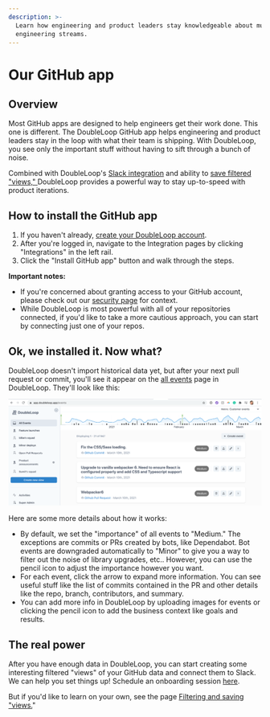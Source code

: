 ```yaml
---
description: >-
  Learn how engineering and product leaders stay knowledgeable about multiple
  engineering streams.
---
```


# Our GitHub app

## Overview

Most GitHub apps are designed to help engineers get their work done. This one is different. The DoubleLoop GitHub app helps engineering and product leaders stay in the loop with what their team is shipping. With DoubleLoop, you see only the important stuff without having to sift through a bunch of noise.

Combined with DoubleLoop's [Slack integration](slack-setup.md) and ability to [save filtered "views," ](filtering-and-saving-views.md)DoubleLoop provides a powerful way to stay up-to-speed with product iterations.

## How to install the GitHub app

1. If you haven't already, [create your DoubleLoop account](https://app.doubleloop.app/sign_up).
2. After you're logged in, navigate to the Integration pages by clicking "Integrations" in the left rail.
3. Click the "Install GitHub app" button and walk through the steps.

**Important notes:**

* If you're concerned about granting access to your GitHub account, please check out our [security page](https://www.doubleloop.app/security) for context.
* While DoubleLoop is most powerful with all of your repositories connected, if you'd like to take a more cautious approach, you can start by connecting just one of your repos.

## Ok, we installed it. Now what?

DoubleLoop doesn't import historical data yet, but after your next pull request or commit, you'll see it appear on the [all events](https://app.doubleloop.app/events) page in DoubleLoop. They'll look like this:

![What your GitHub events will look like.](../.gitbook/assets/screen-shot-2021-03-11-at-1.37.48-pm.png)

Here are some more details about how it works:

* By default, we set the "importance" of all events to "Medium." The exceptions are commits or PRs created by bots, like Dependabot. Bot events are downgraded automatically to "Minor" to give you a way to filter out the noise of library upgrades, etc.. However, you can use the pencil icon to adjust the importance however you want.
* For each event, click the arrow to expand more information. You can see useful stuff like the list of commits contained in the PR and other details like the repo, branch,  contributors, and summary.
* You can add more info in DoubleLoop by uploading images for events or clicking the pencil icon to add the business context like goals and results.

## The real power

After you have enough data in DoubleLoop, you can start creating some interesting filtered "views" of your GitHub data and connect them to Slack. We can help you set things up! Schedule an onboarding session [here](https://calendly.com/doubleloop/onboarding).

But if you'd like to learn on your own,  see the page [Filtering and saving "views.](filtering-and-saving-views.md)"

